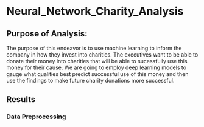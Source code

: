 # Neural_Network_Charity_Analysis

## Purpose of Analysis:
The purpose of this endeavor is to use machine learning to inform the company in how they invest into charities. The executives want to be able to donate their money into charities that will be able to sucessfully use this money for their cause. We are going to employ deep learning models to gauge what qualities best predict successful use of this money and then use the findings to make future charity donations more successful.

## Results
### Data Preprocessing
